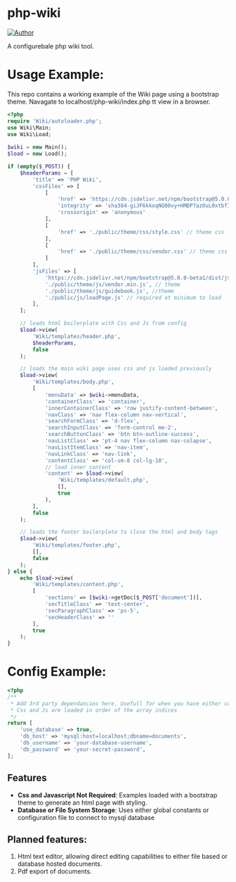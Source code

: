 # php-wiki

[![Author](http://img.shields.io/badge/author-@modnar1226-blue.svg?style=flat-square)](https://example.com)

A configurebale php wiki tool.


# Usage Example:
This repo contains a working example of the Wiki page using a bootstrap theme.
Navagate to localhost/php-wiki/index.php tt view in a browser.

``` php
<?php
require 'Wiki/autoloader.php';
use Wiki\Main;
use Wiki\Load;
    
$wiki = new Main();
$load = new Load();

if (empty($_POST)) {
    $headerParams = [
        'title' => 'PHP Wiki',
        'cssFiles' => [
            [
                'href' => 'https://cdn.jsdelivr.net/npm/bootstrap@5.0.0-beta1/dist/css/bootstrap.min.css', //boot strap css
                'integrity' => 'sha384-giJF6kkoqNQ00vy+HMDP7azOuL0xtbfIcaT9wjKHr8RbDVddVHyTfAAsrekwKmP1',
                'crossorigin' => 'anonymous'
            ],
            [
                'href' => './public/theme/css/style.css' // theme css
            ],
            [
                'href' => './public/theme/css/vendor.css' // theme css
            ]
        ],
        'jsFiles' => [
            'https://cdn.jsdelivr.net/npm/bootstrap@5.0.0-beta1/dist/js/bootstrap.bundle.min.js', // bootstrap js
            './public/theme/js/vendor.min.js', // theme
            './public/theme/js/guidebook.js', //theme
            './public/js/loadPage.js' // required at minimum to load 
        ],
    ];

    // loads html boilerplate with Css and Js from config
    $load->view(
        'Wiki/templates/header.php',
        $headerParams,
        false
    );

    // loads the main wiki page uses css and js loaded previously
    $load->view(
        'Wiki/templates/body.php',
        [
            'menuData' => $wiki->menuData,
            'containerClass' => 'container',
            'innerContainerClass' => 'row justify-content-between',
            'navClass' => 'nav flex-column nav-vertical',
            'searchFormClass' => 'd-flex',
            'searchInputClass' => 'form-control me-2',
            'searchButtonClass' => 'btn btn-outline-success',
            'navListClass' => 'pt-4 nav flex-column nav-colapse',
            'navListItemClass' => 'nav-item',
            'navLinkClass' => 'nav-link',
            'contentClass' => 'col-sm-8 col-lg-10',
            // load inner content
            'content' => $load->view(
                'Wiki/templates/default.php',
                [],
                true
            ),
        ],
        false
    );

    // loads the footer boilerplate to close the html and body tags
    $load->view(
        'Wiki/templates/footer.php',
        [],
        false
    );
} else {
    echo $load->view(
        'Wiki/templates/content.php',
        [
            'sections' => [$wiki->getDoc($_POST['document'])],
            'secTitleClass' => 'text-center',
            'secParagraphClass' => 'ps-5',
            'secHeaderClass' => ''
        ],
        true
    );
}
```

# Config Example:
```php
<?php
/**
 * Add 3rd party dependancies here. Usefull for when you have either compiled css and javascript or using individual files specific to the documentation
 * Css and Js are loaded in order of the array indices 
 */
return [
    'use_database' => true,
    'db_host' => 'mysql:host=localhost;dbname=documents',
    'db_username' => 'your-database-username',
    'db_password' => 'your-secret-password',  
];
```

## Features

* **Css and Javascript Not Required**: Examples loaded with a bootstrap theme to generate an html page with styling.
* **Database or File System Storage**: Uses either global constants or configuration file to connect to mysql database

## Planned features:

1. Html text editor, allowing direct editing capabilities to either file based or database hosted documents.
2. Pdf export of documents.
